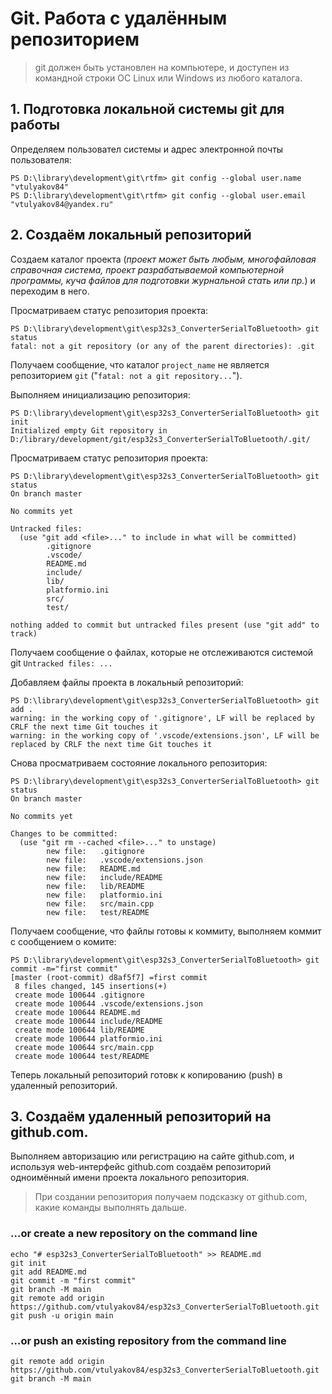 #  Git. Работа с удалённым репозиторием

> git должен быть установлен на компьютере, и доступен из командной строки ОС Linux или Windows из любого каталога.

## 1. Подготовка локальной системы git для работы

Определяем пользовател системы и адрес электронной почты пользователя:
```
PS D:\library\development\git\rtfm> git config --global user.name "vtulyakov84"
PS D:\library\development\git\rtfm> git config --global user.email "vtulyakov84@yandex.ru"
```

## 2. Создаём локальный репозиторий
Создаем каталог проекта (_проект может быть любым, многофайловая справочная система, проект разрабатываемой компьютерной программы, куча файлов для подготовки журнальной стать или пр._) и переходим в него.

Просматриваем статус репозитория проекта:
```
PS D:\library\development\git\esp32s3_ConverterSerialToBluetooth> git status
fatal: not a git repository (or any of the parent directories): .git
```

Получаем сообщение, что каталог `project_name` не является репозиторием `git` ("`fatal: not a git repository...`").

Выполняем инициализацию репозитория:
```
PS D:\library\development\git\esp32s3_ConverterSerialToBluetooth> git init
Initialized empty Git repository in D:/library/development/git/esp32s3_ConverterSerialToBluetooth/.git/
```

Просматриваем статус репозитория проекта:
```
PS D:\library\development\git\esp32s3_ConverterSerialToBluetooth> git status
On branch master

No commits yet

Untracked files:
  (use "git add <file>..." to include in what will be committed)
        .gitignore
        .vscode/
        README.md
        include/
        lib/
        platformio.ini
        src/
        test/

nothing added to commit but untracked files present (use "git add" to track)
```

Получаем сообщение о файлах, которые не отслеживаются системой git `Untracked files: ...`

Добавляем файлы проекта в локальный репозиторий:
```
PS D:\library\development\git\esp32s3_ConverterSerialToBluetooth> git add .
warning: in the working copy of '.gitignore', LF will be replaced by CRLF the next time Git touches it
warning: in the working copy of '.vscode/extensions.json', LF will be replaced by CRLF the next time Git touches it
```

Снова просматриваем состояние локального репозитория:
```
PS D:\library\development\git\esp32s3_ConverterSerialToBluetooth> git status
On branch master

No commits yet

Changes to be committed:
  (use "git rm --cached <file>..." to unstage)
        new file:   .gitignore
        new file:   .vscode/extensions.json
        new file:   README.md
        new file:   include/README
        new file:   lib/README
        new file:   platformio.ini
        new file:   src/main.cpp
        new file:   test/README
```

Получаем сообщение, что файлы готовы к коммиту, выполняем коммит с сообщением о комите:
```
PS D:\library\development\git\esp32s3_ConverterSerialToBluetooth> git commit -m="first commit"
[master (root-commit) d8af5f7] =first commit
 8 files changed, 145 insertions(+)
 create mode 100644 .gitignore
 create mode 100644 .vscode/extensions.json
 create mode 100644 README.md
 create mode 100644 include/README
 create mode 100644 lib/README
 create mode 100644 platformio.ini
 create mode 100644 src/main.cpp
 create mode 100644 test/README
```

Теперь локальный репозиторий готовк к копированию (push) в удаленный репозиторий.

## 3. Создаём удаленный репозиторий на github.com.

Выполняем авторизацию или регистрацию на сайте github.com, и используя web-интерфейс github.com создаём репозиторий одноимённый имени проекта локального репозитория. 

> При создании репозитория получаем подсказку от github.com, какие команды выполнять дальше.

### …or create a new repository on the command line
```
echo "# esp32s3_ConverterSerialToBluetooth" >> README.md
git init
git add README.md
git commit -m "first commit"
git branch -M main
git remote add origin https://github.com/vtulyakov84/esp32s3_ConverterSerialToBluetooth.git
git push -u origin main
```

### …or push an existing repository from the command line
```
git remote add origin https://github.com/vtulyakov84/esp32s3_ConverterSerialToBluetooth.git
git branch -M main
```